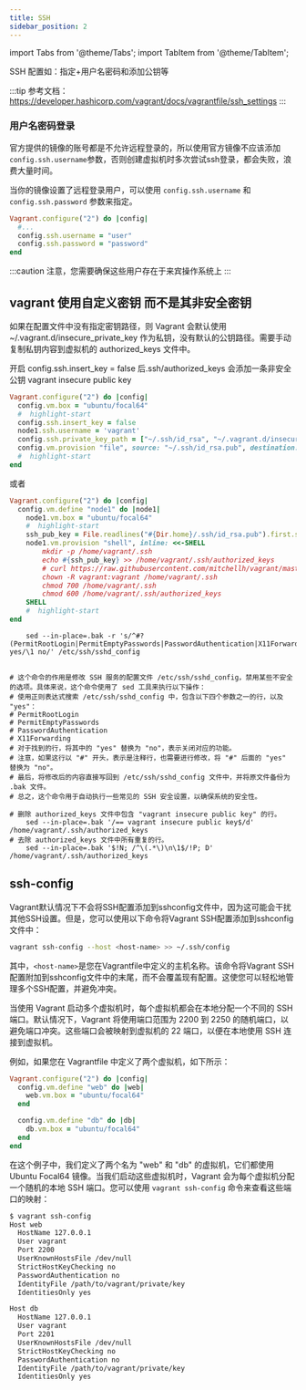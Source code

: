 ```yaml
---
title: SSH
sidebar_position: 2
---
```


import Tabs from '@theme/Tabs';
import TabItem from '@theme/TabItem';

SSH 配置如：指定+用户名密码和添加公钥等

:::tip
参考文档：https://developer.hashicorp.com/vagrant/docs/vagrantfile/ssh_settings
:::

### 用户名密码登录
官方提供的镜像的账号都是不允许远程登录的，所以使用官方镜像不应该添加`config.ssh.username`参数，否则创建虚拟机时多次尝试ssh登录，都会失败，浪费大量时间。

当你的镜像设置了远程登录用户，可以使用 `config.ssh.username` 和 `config.ssh.password` 参数来指定。
```ruby
Vagrant.configure("2") do |config|
  #...
  config.ssh.username = "user"
  config.ssh.password = "password"
end
```
:::caution
注意，您需要确保这些用户存在于来宾操作系统上
:::


## vagrant 使用自定义密钥  而不是其非安全密钥

如果在配置文件中没有指定密钥路径，则 Vagrant 会默认使用 ~/.vagrant.d/insecure_private_key 作为私钥，没有默认的公钥路径。需要手动复制私钥内容到虚拟机的 authorized_keys 文件中。

开启 config.ssh.insert_key = false 后.ssh/authorized_keys 会添加一条非安全公钥 vagrant insecure public key
```ruby
Vagrant.configure("2") do |config|
  config.vm.box = "ubuntu/focal64"
  #  highlight-start
  config.ssh.insert_key = false
  node1.ssh.username = 'vagrant'
  config.ssh.private_key_path = ["~/.ssh/id_rsa", "~/.vagrant.d/insecure_private_key"]
  config.vm.provision "file", source: "~/.ssh/id_rsa.pub", destination: "~/.ssh/authorized_keys"
  #  highlight-start
end
```

或者

```ruby
Vagrant.configure("2") do |config|
  config.vm.define "node1" do |node1|
    node1.vm.box = "ubuntu/focal64"
    #  highlight-start
    ssh_pub_key = File.readlines("#{Dir.home}/.ssh/id_rsa.pub").first.strip
    node1.vm.provision "shell", inline: <<-SHELL
        mkdir -p /home/vagrant/.ssh
        echo #{ssh_pub_key} >> /home/vagrant/.ssh/authorized_keys
        # curl https://raw.githubusercontent.com/mitchellh/vagrant/master/keys/vagrant.pub >> output.txt
        chown -R vagrant:vagrant /home/vagrant/.ssh
        chmod 700 /home/vagrant/.ssh
        chmod 600 /home/vagrant/.ssh/authorized_keys
    SHELL
    #  highlight-start
end
```

```
    sed --in-place=.bak -r 's/^#?(PermitRootLogin|PermitEmptyPasswords|PasswordAuthentication|X11Forwarding) yes/\1 no/' /etc/ssh/sshd_config


# 这个命令的作用是修改 SSH 服务的配置文件 /etc/ssh/sshd_config，禁用某些不安全的选项。具体来说，这个命令使用了 sed 工具来执行以下操作：
# 使用正则表达式搜索 /etc/ssh/sshd_config 中，包含以下四个参数之一的行，以及 "yes"：
# PermitRootLogin
# PermitEmptyPasswords
# PasswordAuthentication
# X11Forwarding
# 对于找到的行，将其中的 "yes" 替换为 "no"，表示关闭对应的功能。
# 注意，如果这行以 "#" 开头，表示是注释行，也需要进行修改，将 "#" 后面的 "yes" 替换为 "no"。
# 最后，将修改后的内容直接写回到 /etc/ssh/sshd_config 文件中，并将原文件备份为 .bak 文件。
# 总之，这个命令用于自动执行一些常见的 SSH 安全设置，以确保系统的安全性。

# 删除 authorized_keys 文件中包含 "vagrant insecure public key" 的行。
    sed --in-place=.bak '/== vagrant insecure public key$/d' /home/vagrant/.ssh/authorized_keys
# 去除 authorized_keys 文件中所有重复的行。
    sed --in-place=.bak '$!N; /^\(.*\)\n\1$/!P; D' /home/vagrant/.ssh/authorized_keys

```


## ssh-config

Vagrant默认情况下不会将SSH配置添加到sshconfig文件中，因为这可能会干扰其他SSH设置。但是，您可以使用以下命令将Vagrant SSH配置添加到sshconfig文件中：

```bash
vagrant ssh-config --host <host-name> >> ~/.ssh/config
```
其中，`<host-name>`是您在Vagrantfile中定义的主机名称。该命令将Vagrant SSH配置附加到sshconfig文件中的末尾，而不会覆盖现有配置。这使您可以轻松地管理多个SSH配置，并避免冲突。

当使用 Vagrant 启动多个虚拟机时，每个虚拟机都会在本地分配一个不同的 SSH 端口。默认情况下，Vagrant 将使用端口范围为 2200 到 2250 的随机端口，以避免端口冲突。这些端口会被映射到虚拟机的 22 端口，以便在本地使用 SSH 连接到虚拟机。

例如，如果您在 Vagrantfile 中定义了两个虚拟机，如下所示：

```ruby
Vagrant.configure("2") do |config|
  config.vm.define "web" do |web|
    web.vm.box = "ubuntu/focal64"
  end

  config.vm.define "db" do |db|
    db.vm.box = "ubuntu/focal64"
  end
end
```
在这个例子中，我们定义了两个名为 "web" 和 "db" 的虚拟机，它们都使用 Ubuntu Focal64 镜像。当我们启动这些虚拟机时，Vagrant 会为每个虚拟机分配一个随机的本地 SSH 端口。您可以使用 `vagrant ssh-config` 命令来查看这些端口的映射：

```bash
$ vagrant ssh-config
Host web
  HostName 127.0.0.1
  User vagrant
  Port 2200
  UserKnownHostsFile /dev/null
  StrictHostKeyChecking no
  PasswordAuthentication no
  IdentityFile /path/to/vagrant/private/key
  IdentitiesOnly yes

Host db
  HostName 127.0.0.1
  User vagrant
  Port 2201
  UserKnownHostsFile /dev/null
  StrictHostKeyChecking no
  PasswordAuthentication no
  IdentityFile /path/to/vagrant/private/key
  IdentitiesOnly yes
```

